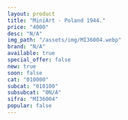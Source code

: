 ```yaml
---
layout: product
title: "MiniArt - Poland 1944."
price: "4000"
desc: "N/A"
img_path: "/assets/img/MI36004.webp"
brand: "N/A"
available: true
special_offer: false
new: true
soon: false
cat: "010000"
subcat: "010100"
subsubcat: "0N/A"
sifra: "MI36004"
popular: false
---
```

